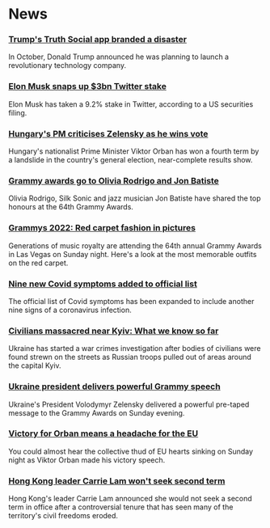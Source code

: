 # News
### [Trump's Truth Social app branded a disaster](https://www.bbc.com/news/technology-60922717)
In October, Donald Trump announced he was planning to launch a revolutionary technology company.
### [Elon Musk snaps up $3bn Twitter stake](https://www.bbc.com/news/business-60979656)
Elon Musk has taken a 9.2% stake in Twitter, according to a US securities filing. 
### [Hungary's PM criticises Zelensky as he wins vote](https://www.bbc.com/news/world-europe-60977917)
Hungary's nationalist Prime Minister Viktor Orban has won a fourth term by a landslide in the country's general election, near-complete results show.
### [Grammy awards go to Olivia Rodrigo and Jon Batiste](https://www.bbc.com/news/entertainment-arts-60978161)
Olivia Rodrigo, Silk Sonic and jazz musician Jon Batiste have shared the top honours at the 64th Grammy Awards.
### [Grammys 2022: Red carpet fashion in pictures](https://www.bbc.com/news/entertainment-arts-60977867)
Generations of music royalty are attending the 64th annual Grammy Awards in Las Vegas on Sunday night. Here's a look at the most memorable outfits on the red carpet.
### [Nine new Covid symptoms added to official list](https://www.bbc.com/news/health-60982070)
The official list of Covid symptoms has been expanded to include another nine signs of a coronavirus infection.
### [Civilians massacred near Kyiv: What we know so far](https://www.bbc.com/news/world-europe-60981228)
Ukraine has started a war crimes investigation after bodies of civilians were found strewn on the streets as Russian troops pulled out of areas around the capital Kyiv.
### [Ukraine president delivers powerful Grammy speech](https://www.bbc.com/news/entertainment-arts-60978303)
Ukraine's President Volodymyr Zelensky delivered a powerful pre-taped message to the Grammy Awards on Sunday evening.
### [Victory for Orban means a headache for the EU](https://www.bbc.com/news/world-europe-60978909)
You could almost hear the collective thud of EU hearts sinking on Sunday night as Viktor Orban made his victory speech.
### [Hong Kong leader Carrie Lam won't seek second term](https://www.bbc.com/news/world-asia-china-60978792)
Hong Kong's leader Carrie Lam announced she would not seek a second term in office after a controversial tenure that has seen many of the territory's civil freedoms eroded.
